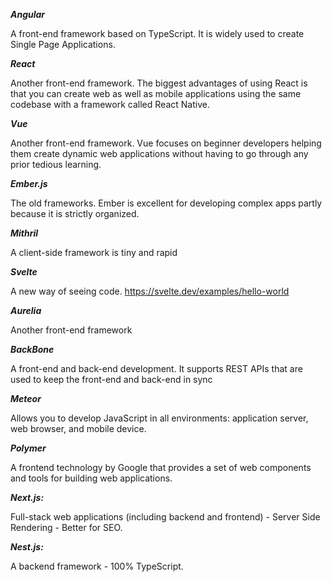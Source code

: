 ***Angular***

A front-end framework based on TypeScript. It is widely used to create Single Page Applications.

***React***

Another front-end framework. The biggest advantages of using React is that you can create web as well as mobile applications using the same codebase with a framework called React Native.

***Vue***

Another front-end framework. Vue focuses on beginner developers helping them create dynamic web applications without having to go through any prior tedious learning.

***Ember.js***

The old frameworks. Ember is excellent for developing complex apps partly because it is strictly organized.

***Mithril***

A client-side framework is tiny and rapid

***Svelte***

A new way of seeing code. https://svelte.dev/examples/hello-world

***Aurelia***

Another front-end framework

***BackBone***

A front-end and back-end development. It supports REST APIs that are used to keep the front-end and back-end in sync

***Meteor***

Allows you to develop JavaScript in all environments: application server, web browser, and mobile device.

***Polymer***

A frontend technology by Google that provides a set of web components and tools for building web applications.

***Next.js:***

Full-stack web applications (including backend and frontend) - Server Side Rendering - Better for SEO.

***Nest.js:***

A backend framework - 100% TypeScript.
